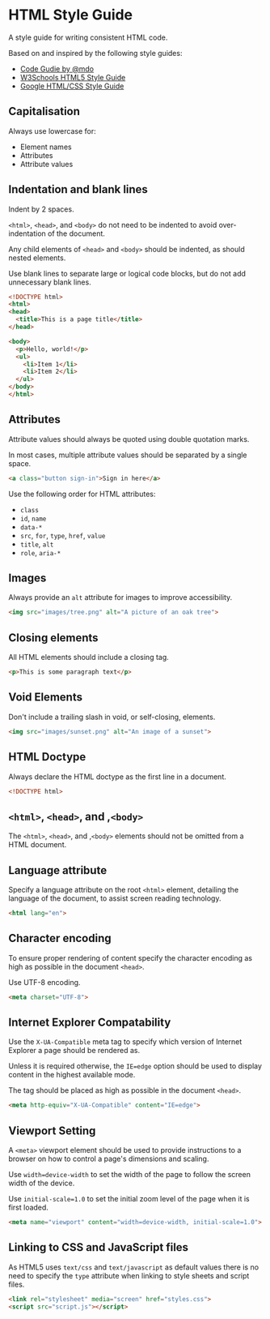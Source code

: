# HTML Style Guide
A style guide for writing consistent HTML code.

Based on and inspired by the following style guides:
- [Code Gudie by @mdo](http://codeguide.co/)
- [W3Schools HTML5 Style Guide](https://www.w3schools.com/html/html5_syntax.asp)
- [Google HTML/CSS Style Guide](https://google.github.io/styleguide/htmlcssguide.html)

## Capitalisation
Always use lowercase for:
- Element names
- Attributes
- Attribute values

## Indentation and blank lines
Indent by 2 spaces.

`<html>`, `<head>`, and `<body>` do not need to be indented to avoid over-indentation of the document.

Any child elements of `<head>` and `<body>` should be indented, as should nested elements.

Use blank lines to separate large or logical code blocks, but do not add unnecessary blank lines.
```html
<!DOCTYPE html>
<html>
<head>
  <title>This is a page title</title>
</head>

<body>
  <p>Hello, world!</p>
  <ul>
    <li>Item 1</li>
    <li>Item 2</li>
  </ul>
</body>
</html>
```
## Attributes
Attribute values should always be quoted using double quotation marks.

In most cases, multiple attribute values should be separated by a single space.
```html
<a class="button sign-in">Sign in here</a>
```
Use the following order for HTML attributes:
- `class`
- `id`, `name`
- `data-*`
- `src`, `for`, `type`, `href`, `value`
- `title`, `alt`
- `role`, `aria-*`

## Images
Always provide an `alt` attribute for images to improve accessibility.
```html
<img src="images/tree.png" alt="A picture of an oak tree">
```

## Closing elements
All HTML elements should include a closing tag.
```html
<p>This is some paragraph text</p>
```

## Void Elements
Don't include a trailing slash in void, or self-closing, elements.
```html
<img src="images/sunset.png" alt="An image of a sunset">
```
## HTML Doctype
Always declare the HTML doctype as the first line in a document.
```html
<!DOCTYPE html>
```
## `<html>`, `<head>`, and ,`<body>`
The `<html>`, `<head>`, and ,`<body>` elements should not be omitted from a HTML document.

## Language attribute
Specify a language attribute on the root `<html>` element, detailing the language of the document, to assist screen reading technology.
```html
<html lang="en">
```
## Character encoding
To ensure proper rendering of content specify the character encoding as high as possible in the document `<head>`.

Use UTF-8 encoding.
```html
<meta charset="UTF-8">
```
## Internet Explorer Compatability
Use the `X-UA-Compatible` meta tag to specify which version of Internet Explorer a page should be rendered as.

Unless it is required otherwise, the `IE=edge` option should be used to display content in the highest available mode.

The tag should be placed as high as possible in the document `<head>`.
```html
<meta http-equiv="X-UA-Compatible" content="IE=edge">
```
## Viewport Setting
A `<meta>` viewport element should be used to provide instructions to a browser on how to control a page's dimensions and scaling.

Use `width=device-width` to set the width of the page to follow the screen width of the device.

Use `initial-scale=1.0` to set the initial zoom level of the page when it is first loaded.
```html
<meta name="viewport" content="width=device-width, initial-scale=1.0">
```
## Linking to CSS and JavaScript files
As HTML5 uses `text/css` and `text/javascript` as default values there is no need to specify the `type` attribute when linking to style sheets and script files.
```html
<link rel="stylesheet" media="screen" href="styles.css">
<script src="script.js"></script>
```
